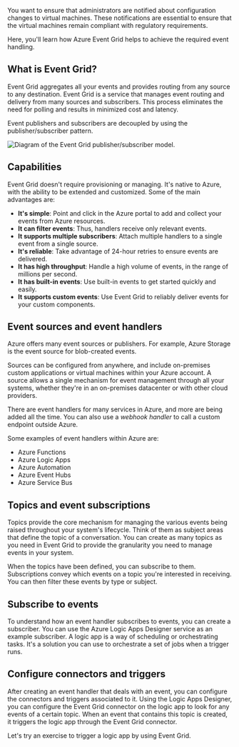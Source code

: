 You want to ensure that administrators are notified about configuration changes to virtual machines. These notifications are essential to ensure that the virtual machines remain compliant with regulatory requirements.

Here, you'll learn how Azure Event Grid helps to achieve the required event handling.

## What is Event Grid?

Event Grid aggregates all your events and provides routing from any source to any destination. Event Grid is a service that manages event routing and delivery from many sources and subscribers. This process eliminates the need for polling and results in minimized cost and latency.

Event publishers and subscribers are decoupled by using the publisher/subscriber pattern.

![Diagram of the Event Grid publisher/subscriber model.](../media/2-eventgrid-pub-sub.svg)

## Capabilities

Event Grid doesn't require provisioning or managing. It's native to Azure, with the ability to be extended and customized. Some of the main advantages are:

- **It's simple**: Point and click in the Azure portal to add and collect your events from Azure resources.
- **It can filter events**: Thus, handlers receive only relevant events.
- **It supports multiple subscribers**: Attach multiple handlers to a single event from a single source.
- **It's reliable**: Take advantage of 24-hour retries to ensure events are delivered.
- **It has high throughput**: Handle a high volume of events, in the range of millions per second.
- **It has built-in events**: Use built-in events to get started quickly and easily.
- **It supports custom events**: Use Event Grid to reliably deliver events for your custom components.

## Event sources and event handlers

Azure offers many event sources or publishers. For example, Azure Storage is the event source for blob-created events.

Sources can be configured from anywhere, and include on-premises custom applications or virtual machines within your Azure account. A source allows a single mechanism for event management through all your systems, whether they're in an on-premises datacenter or with other cloud providers.

There are event handlers for many services in Azure, and more are being added all the time. You can also use a *webhook handler* to call a custom endpoint outside Azure.

Some examples of event handlers within Azure are:

- Azure Functions
- Azure Logic Apps
- Azure Automation
- Azure Event Hubs
- Azure Service Bus

## Topics and event subscriptions

Topics provide the core mechanism for managing the various events being raised throughout your system's lifecycle. Think of them as subject areas that define the topic of a conversation. You can create as many topics as you need in Event Grid to provide the granularity you need to manage events in your system.

When the topics have been defined, you can subscribe to them. Subscriptions convey which events on a topic you're interested in receiving. You can then filter these events by type or subject.

## Subscribe to events

To understand how an event handler subscribes to events, you can create a subscriber. You can use the Azure Logic Apps Designer service as an example subscriber. A logic app is a way of scheduling or orchestrating tasks. It's a solution you can use to orchestrate a set of jobs when a trigger runs.

## Configure connectors and triggers

After creating an event handler that deals with an event, you can configure the connectors and triggers associated to it. Using the Logic Apps Designer, you can configure the Event Grid connector on the logic app to look for any events of a certain topic. When an event that contains this topic is created, it triggers the logic app through the Event Grid connector.

Let's try an exercise to trigger a logic app by using Event Grid.
